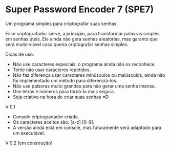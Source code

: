 # Super Password Encoder 7 (SPE7)
Um programa simples para criptografar suas senhas.


Esse criptografador serve, à princípio, para transformar palavras simples em senhas úteis.
Ele ainda não gera senhas aleatórias, mas garanto que será muito viável caso queira criptografar senhas simples.

Dicas de uso:
- Não use caracteres especiais, o programa ainda não os reconhece.
- Tente não usar caracteres repetidos.
- Não faz diferença usar caracteres minúsculos ou maiúsculos, ainda não foi implementado um método para diferenciá-los.
- Não use palavras muito grandes para não gerar uma senha imensa.
- Use letras e números para torná-la mais segura.
- Seja criativo na hora de criar suas senhas =D

V 0.1
- Console criptogradador criado.
- Os caracteres aceitos são: [a-z] [0-9].
- A versão ainda está em console, mas futuramente será adaptado para um executável.

V 0.2
[em construção]
